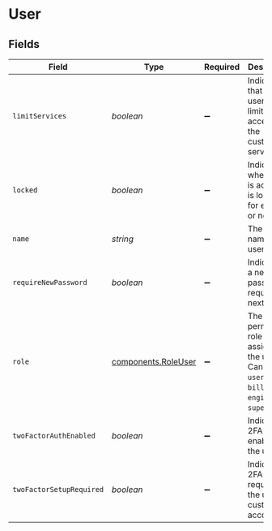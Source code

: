 # User


## Fields

| Field                                                                                            | Type                                                                                             | Required                                                                                         | Description                                                                                      | Example                                                                                          |
| ------------------------------------------------------------------------------------------------ | ------------------------------------------------------------------------------------------------ | ------------------------------------------------------------------------------------------------ | ------------------------------------------------------------------------------------------------ | ------------------------------------------------------------------------------------------------ |
| `limitServices`                                                                                  | *boolean*                                                                                        | :heavy_minus_sign:                                                                               | Indicates that the user has limited access to the customer's services.                           |                                                                                                  |
| `locked`                                                                                         | *boolean*                                                                                        | :heavy_minus_sign:                                                                               | Indicates whether the is account is locked for editing or not.                                   |                                                                                                  |
| `name`                                                                                           | *string*                                                                                         | :heavy_minus_sign:                                                                               | The real life name of the user.                                                                  |                                                                                                  |
| `requireNewPassword`                                                                             | *boolean*                                                                                        | :heavy_minus_sign:                                                                               | Indicates if a new password is required at next login.                                           |                                                                                                  |
| `role`                                                                                           | [components.RoleUser](../../../sdk/models/components/roleuser.md)                                | :heavy_minus_sign:                                                                               | The permissions role assigned to the user. Can be `user`, `billing`, `engineer`, or `superuser`. | user                                                                                             |
| `twoFactorAuthEnabled`                                                                           | *boolean*                                                                                        | :heavy_minus_sign:                                                                               | Indicates if 2FA is enabled on the user.                                                         |                                                                                                  |
| `twoFactorSetupRequired`                                                                         | *boolean*                                                                                        | :heavy_minus_sign:                                                                               | Indicates if 2FA is required by the user's customer account.                                     |                                                                                                  |